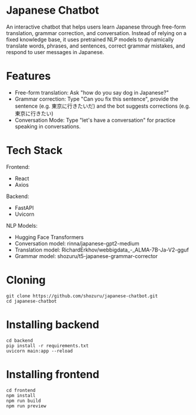 # Japanese Chatbot
An interactive chatbot that helps users learn Japanese through free-form translation, grammar correction, and conversation. Instead of relying on a fixed knowledge base, it uses pretrained NLP models to dynamically translate words, phrases, and sentences, correct grammar mistakes, and respond to user messages in Japanese.

# Features
* Free-form translation: Ask "how do you say dog in Japanese?"
* Grammar correction: Type "Can you fix this sentence", provide the sentence (e.g. 東京に行きたいだ) and the bot suggests corrections (e.g. 東京に行きたい)
* Conversation Mode: Type "let's have a conversation" for practice speaking in conversations.

# Tech Stack
Frontend:
* React
* Axios

Backend:
* FastAPI
* Uvicorn

NLP Models:
* Hugging Face Transformers
* Conversation model: rinna/japanese-gpt2-medium
* Translation model: RichardErkhov/webbigdata_-_ALMA-7B-Ja-V2-gguf
* Grammar model: shozuru/t5-japanese-grammar-corrector 

# Cloning
```
git clone https://github.com/shozuru/japanese-chatbot.git
cd japanese-chatbot
```

# Installing backend
```
cd backend
pip install -r requirements.txt
uvicorn main:app --reload
```

# Installing frontend
```
cd frontend
npm install
npm run build
npm run preview
```
